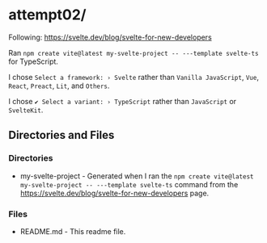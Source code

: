 # attempt02/

Following:
https://svelte.dev/blog/svelte-for-new-developers

Ran `npm create vite@latest my-svelte-project -- ---template svelte-ts` for TypeScript.

I chose `Select a framework: › Svelte` rather than `Vanilla JavaScript`, `Vue`, `React`, `Preact`, `Lit`, and `Others`.

I chose `✔ Select a variant: › TypeScript` rather than `JavaScript` or `SvelteKit`.

## Directories and Files

### Directories

- my-svelte-project - Generated when I ran the `npm create vite@latest my-svelte-project -- ---template svelte-ts` command from the https://svelte.dev/blog/svelte-for-new-developers page.

### Files

- README.md - This readme file.
